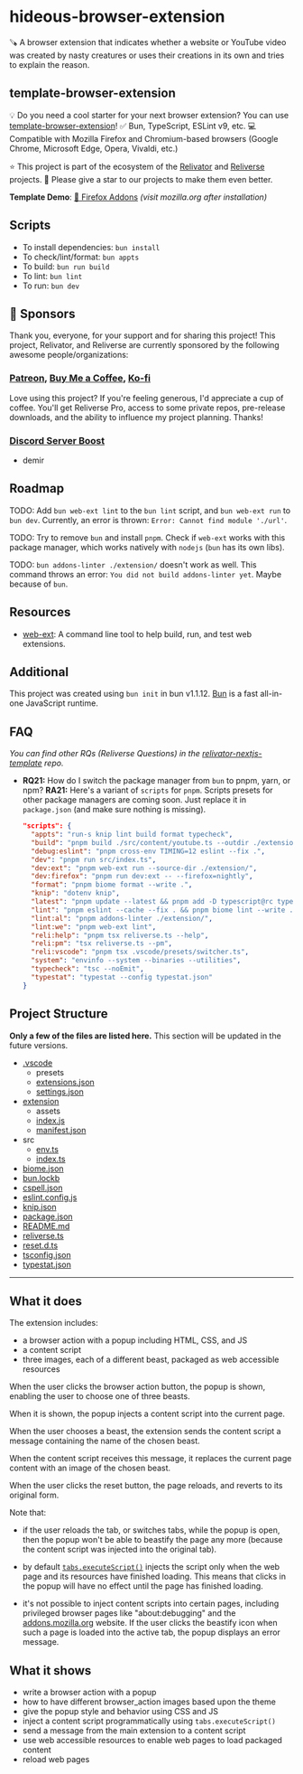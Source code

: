 # hideous-browser-extension

🪚 A browser extension that indicates whether a website or YouTube video was created by nasty creatures or uses their creations in its own and tries to explain the reason.

## template-browser-extension

💡 Do you need a cool starter for your next browser extension? You can use [template-browser-extension](https://github.com/blefnk/template-browser-extension)! ✅ Bun, TypeScript, ESLint v9, etc. 💻 Compatible with Mozilla Firefox and Chromium-based browsers (Google Chrome, Microsoft Edge, Opera, Vivaldi, etc.)

⭐ This project is part of the ecosystem of the [Relivator](https://github.com/blefnk/relivator) and [Reliverse](https://github.com/blefnk/reliverse) projects. 🙏 Please give a star to our projects to make them even better.

**Template Demo**: [🦊 Firefox Addons](https://addons.mozilla.org/firefox/addon/browser-extension-template) _(visit mozilla.org after installation)_

## Scripts

- To install dependencies: `bun install`
- To check/lint/format: `bun appts`
- To build: `bun run build`
- To lint: `bun lint`
- To run: `bun dev`

## 🩷 Sponsors

Thank you, everyone, for your support and for sharing this project! This project, Relivator, and Reliverse are currently sponsored by the following awesome people/organizations:

### [Patreon](https://patreon.com/blefnk), [Buy Me a Coffee](https://buymeacoffee.com/blefnk), [Ko-fi](https://ko-fi.com/blefnk)

Love using this project? If you're feeling generous, I'd appreciate a cup of coffee. You'll get Reliverse Pro, access to some private repos, pre-release downloads, and the ability to influence my project planning. Thanks!

### [Discord Server Boost](https://discord.gg/C4Z46fHKQ8)

- demir

## Roadmap

TODO: Add `bun web-ext lint` to the `bun lint` script, and `bun web-ext run` to `bun dev`. Currently, an error is thrown: `Error: Cannot find module './url'`.

TODO: Try to remove `bun` and install `pnpm`. Check if `web-ext` works with this package manager, which works natively with `nodejs` (`bun` has its own libs).

TODO: `bun addons-linter ./extension/` doesn't work as well. This command throws an error: `You did not build addons-linter yet`. Maybe because of `bun`.

## Resources

- [web-ext](https://github.com/mozilla/web-ext): A command line tool to help build, run, and test web extensions.

## Additional

This project was created using `bun init` in bun v1.1.12. [Bun](https://bun.sh) is a fast all-in-one JavaScript runtime.

## FAQ

_You can find other RQs (Reliverse Questions) in the [relivator-nextjs-template](https://github.com/blefnk/relivator-nextjs-template) repo._

- **RQ21:** How do I switch the package manager from `bun` to pnpm, yarn, or npm?
  **RA21:** Here's a variant of `scripts` for `pnpm`. Scripts presets for other package managers are coming soon. Just replace it in `package.json` (and make sure nothing is missing).

  ```json
  "scripts": {
    "appts": "run-s knip lint build format typecheck",
    "build": "pnpm build ./src/content/youtube.ts --outdir ./extension/content/ && pnpm build ./src/utils/background.ts --outdir ./extension/utils/",
    "debug:eslint": "pnpm cross-env TIMING=12 eslint --fix .",
    "dev": "pnpm run src/index.ts",
    "dev:ext": "pnpm web-ext run --source-dir ./extension/",
    "dev:firefox": "pnpm run dev:ext -- --firefox=nightly",
    "format": "pnpm biome format --write .",
    "knip": "dotenv knip",
    "latest": "pnpm update --latest && pnpm add -D typescript@rc typescript-eslint@rc-v8",
    "lint": "pnpm eslint --cache --fix . && pnpm biome lint --write .",
    "lint:al": "pnpm addons-linter ./extension/",
    "lint:we": "pnpm web-ext lint",
    "reli:help": "pnpm tsx reliverse.ts --help",
    "reli:pm": "tsx reliverse.ts --pm",
    "reli:vscode": "pnpm tsx .vscode/presets/switcher.ts",
    "system": "envinfo --system --binaries --utilities",
    "typecheck": "tsc --noEmit",
    "typestat": "typestat --config typestat.json"
  }
  ```

## Project Structure

**Only a few of the files are listed here.** This section will be updated in the future versions.

- [.vscode](https://code.visualstudio.com)
  - presets
  - [extensions.json](https://code.visualstudio.com/docs/editor/extension-marketplace)
  - [settings.json](https://code.visualstudio.com/docs/getstarted/settings)
- [extension](https://developer.mozilla.org/en-US/docs/Mozilla/Add-ons/WebExtensions)
  - assets
  - [index.js](https://developer.mozilla.org/en-US/docs/Mozilla/Add-ons/WebExtensions/Your_first_WebExtension)
  - [manifest.json](https://developer.mozilla.org/en-US/docs/Mozilla/Add-ons/WebExtensions/manifest.json)
- src
  - [env.ts](https://create.t3.gg/en/usage/env-variables)
  - [index.ts](https://bun.sh/docs/runtime/typescript)
- [biome.json](https://biomejs.dev/reference/configuration)
- [bun.lockb](https://bun.sh/docs/install/lockfile)
- [cspell.json](https://cspell.org/configuration)
- [eslint.config.js](https://eslint.org/docs/latest/use/configure/configuration-files)
- [knip.json](https://knip.dev/reference/configuration)
- [package.json](https://docs.npmjs.com/cli/v10/configuring-npm/package-json)
- [README.md](https://docs.github.com/en/get-started/writing-on-github/getting-started-with-writing-and-formatting-on-github/basic-writing-and-formatting-syntax)
- [reliverse.ts](https://github.com/blefnk/reliverse)
- [reset.d.ts](https://www.totaltypescript.com/ts-reset)
- [tsconfig.json](https://www.typescriptlang.org/docs/handbook/tsconfig-json.html)
- [typestat.json](https://github.com/JoshuaKGoldberg/TypeStat#readme)

---

## What it does

The extension includes:

- a browser action with a popup including HTML, CSS, and JS
- a content script
- three images, each of a different beast, packaged as web accessible resources

When the user clicks the browser action button, the popup is shown, enabling
the user to choose one of three beasts.

When it is shown, the popup injects a content script into the current page.

When the user chooses a beast, the extension sends the content script a message containing
the name of the chosen beast.

When the content script receives this message, it replaces the current page
content with an image of the chosen beast.

When the user clicks the reset button, the page reloads, and reverts to its original form.

Note that:

- if the user reloads the tab, or switches tabs, while the popup is open, then the popup won't be able to beastify the page any more (because the content script was injected into the original tab).

- by default [`tabs.executeScript()`](https://developer.mozilla.org/en-US/Add-ons/WebExtensions/API/tabs/executeScript) injects the script only when the web page and its resources have finished loading. This means that clicks in the popup will have no effect until the page has finished loading.

- it's not possible to inject content scripts into certain pages, including privileged browser pages like "about:debugging" and the [addons.mozilla.org](https://addons.mozilla.org/) website. If the user clicks the beastify icon when such a page is loaded into the active tab, the popup displays an error message.

## What it shows

- write a browser action with a popup
- how to have different browser_action images based upon the theme
- give the popup style and behavior using CSS and JS
- inject a content script programmatically using `tabs.executeScript()`
- send a message from the main extension to a content script
- use web accessible resources to enable web pages to load packaged content
- reload web pages
